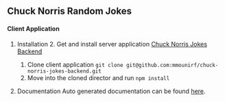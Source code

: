 ## Chuck Norris Random Jokes
#### Client Application

1. Installation
	2. Get and install server application [Chuck Norris Jokes Backend](https://github.com/mmounirf/chuck-norris-jokes-backend "Chuck Norris Jokes Backend")
	1. Clone client application
`git clone git@github.com:mmounirf/chuck-norris-jokes-backend.git`
	1. Move into the cloned director and run `npm install`

1. Documentation
	Auto generated documentation can be found [here](https://mmounirf.github.io/chuck-norris-jokes-frontend/ "here").
